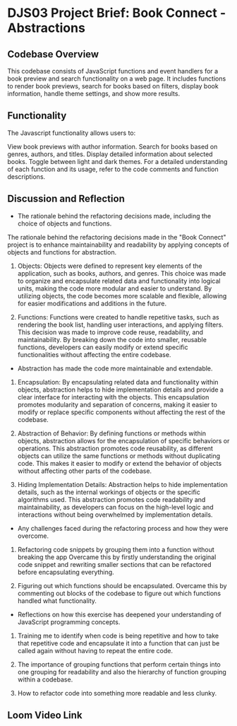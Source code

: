 # DJS03 Project Brief: Book Connect - Abstractions

## Codebase Overview

This codebase consists of JavaScript functions and event handlers for a book preview and search functionality on a web page. It includes functions to render book previews, search for books based on filters, display book information, handle theme settings, and show more results.

## Functionality

The Javascript functionality allows users to:

View book previews with author information.
Search for books based on genres, authors, and titles.
Display detailed information about selected books.
Toggle between light and dark themes.
For a detailed understanding of each function and its usage, refer to the code comments and function descriptions.

## Discussion and Reflection

- The rationale behind the refactoring decisions made, including the choice of objects and functions.

The rationale behind the refactoring decisions made in the "Book Connect" project is to enhance maintainability and readability by applying concepts of objects and functions for abstraction.

1. Objects: Objects were defined to represent key elements of the application, such as books, authors, and genres. This choice was made to organize and encapsulate related data and functionality into logical units, making the code more modular and easier to understand. By utilizing objects, the code becomes more scalable and flexible, allowing for easier modifications and additions in the future.

2. Functions: Functions were created to handle repetitive tasks, such as rendering the book list, handling user interactions, and applying filters. This decision was made to improve code reuse, readability, and maintainability. By breaking down the code into smaller, reusable functions, developers can easily modify or extend specific functionalities without affecting the entire codebase.

- Abstraction has made the code more maintainable and extendable.

1. Encapsulation: By encapsulating related data and functionality within objects, abstraction helps to hide implementation details and provide a clear interface for interacting with the objects. This encapsulation promotes modularity and separation of concerns, making it easier to modify or replace specific components without affecting the rest of the codebase.

2. Abstraction of Behavior: By defining functions or methods within objects, abstraction allows for the encapsulation of specific behaviors or operations. This abstraction promotes code reusability, as different objects can utilize the same functions or methods without duplicating code. This makes it easier to modify or extend the behavior of objects without affecting other parts of the codebase.

3. Hiding Implementation Details: Abstraction helps to hide implementation details, such as the internal workings of objects or the specific algorithms used. This abstraction promotes code readability and maintainability, as developers can focus on the high-level logic and interactions without being overwhelmed by implementation details.

- Any challenges faced during the refactoring process and how they were overcome.

1. Refactoring code snippets by grouping them into a function without breaking the app
   Overcame this by firstly understanding the original code snippet and rewriting smaller sections that can be refactored before encapsulating everything.

2. Figuring out which functions should be encapsulated.
   Overcame this by commenting out blocks of the codebase to figure out which functions handled what functionality.

- Reflections on how this exercise has deepened your understanding of JavaScript programming concepts.

1. Training me to identify when code is being repetitive and how to take that repetitive code and encapsulate it into a function that can just be called again without having to repeat the entire code.

2. The importance of grouping functions that perform certain things into one grouping for readability and also the hierarchy of function grouping within a codebase.

3. How to refactor code into something more readable and less clunky.

## Loom Video Link
